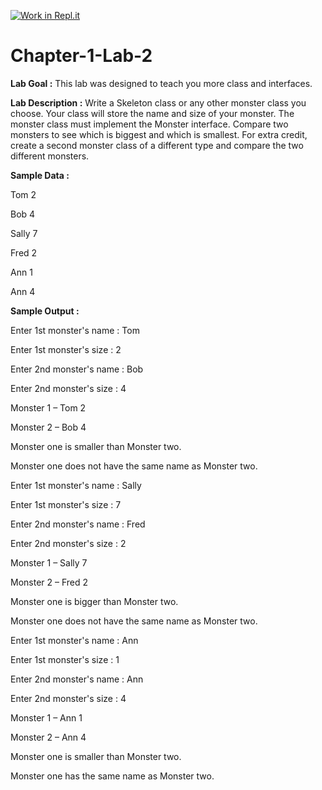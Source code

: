 [![Work in Repl.it](https://classroom.github.com/assets/work-in-replit-14baed9a392b3a25080506f3b7b6d57f295ec2978f6f33ec97e36a161684cbe9.svg)](https://classroom.github.com/online_ide?assignment_repo_id=4173691&assignment_repo_type=AssignmentRepo)
# Chapter-1-Lab-2

**Lab Goal :** This lab was designed to teach you more class and interfaces.

**Lab Description :** Write a Skeleton class or any other monster class you choose. Your class will store the name and size of your monster. The monster class must implement the Monster interface. Compare two monsters to see which is biggest and which is smallest. For extra credit, create a second monster class of a different type and compare the two different monsters.  

  

**Sample Data :** 

Tom 2

Bob 4

Sally 7

Fred 2

Ann 1

Ann 4

**Sample Output :** 

Enter 1st monster's name : Tom

Enter 1st monster's size : 2

Enter 2nd monster's name : Bob

Enter 2nd monster's size : 4

Monster 1 – Tom 2

Monster 2 – Bob 4

Monster one is smaller than Monster two.

Monster one does not have the same name as Monster two.

Enter 1st monster's name : Sally

Enter 1st monster's size : 7

Enter 2nd monster's name : Fred

Enter 2nd monster's size : 2

Monster 1 – Sally 7

Monster 2 – Fred 2

Monster one is bigger than Monster two.

Monster one does not have the same name as Monster two.

Enter 1st monster's name : Ann

Enter 1st monster's size : 1

Enter 2nd monster's name : Ann

Enter 2nd monster's size : 4

Monster 1 – Ann 1

Monster 2 – Ann 4

Monster one is smaller than Monster two.

Monster one has the same name as Monster two.
